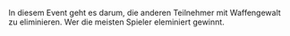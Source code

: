 In diesem Event geht es darum, die anderen Teilnehmer mit Waffengewalt zu eliminieren. Wer die meisten Spieler eleminiert gewinnt.